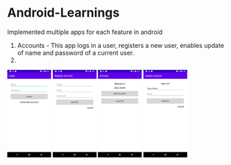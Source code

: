 # Android-Learnings
Implemented multiple apps for each feature in android

1. Accounts - This app logs in a user, registers a new user, enables update of name and password of a current user.
2. 
<img src="/Screenshots/Accounts/1.png" width="20%">  <img src="/Screenshots/Accounts/2.png" width="20%">  <img src="/Screenshots/Accounts/3.png" width="20%">  <img src="/Screenshots/Accounts/4.png" width="20%">
